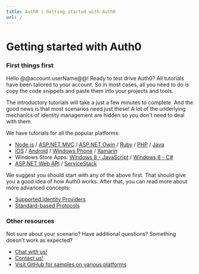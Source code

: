 ```yaml
---
title: Auth0 | Getting started with Auth0
url: /
---
```

# Getting started with Auth0

### First things first

Hello @@account.userName@@! Ready to test drive Auth0? All tutorials have been tailored to your account. So in most cases, all you need to do is copy the code snippets and paste them into your projects and tools.

The introductory tutorials will take a just a few minutes to complete. And the good news is that most scenarios need just these! A lot of the underlying mechanics of identity management are hidden so you don't need to deal with them.

We have tutorials for all the popular platforms:

- [Node.js](nodejs-tutorial) / [ASP.NET MVC](aspnet-tutorial) / [ASP.NET Owin](aspnet-owin-tutorial) / [Ruby](rails-tutorial) / [PHP](php-tutorial) / [Java](java-tutorial)
- [iOS](ios-tutorial) / [Android](android-tutorial) / [Windows Phone](windowsphone-tutorial) / [Xamarin](xamarin-tutorial)
- Windows Store Apps: [Windows 8 - JavaScript](win8-tutorial) / [Windows 8 - C#](win8-cs-tutorial)
- [ASP.NET Web API](aspnetwebapi-tutorial) / [ServiceStack](servicestack-tutorial)

We suggest you should start with any of the above first. That should give you a good idea of how Auth0 works. After that, you can read more about more advanced concepts:

- [Supported Identity Providers](identityproviders)
- [Standard-based Protocols](protocols)

### Other resources

Not sure about your scenario? Have additional questions? Something doesn't work as expected?

- [Chat with us!](http://chat.auth0.com)
- [Contact us!](mailto:support@auth0.com)
- [Visit GitHub for samples on various platforms](https://github.com/auth0)
